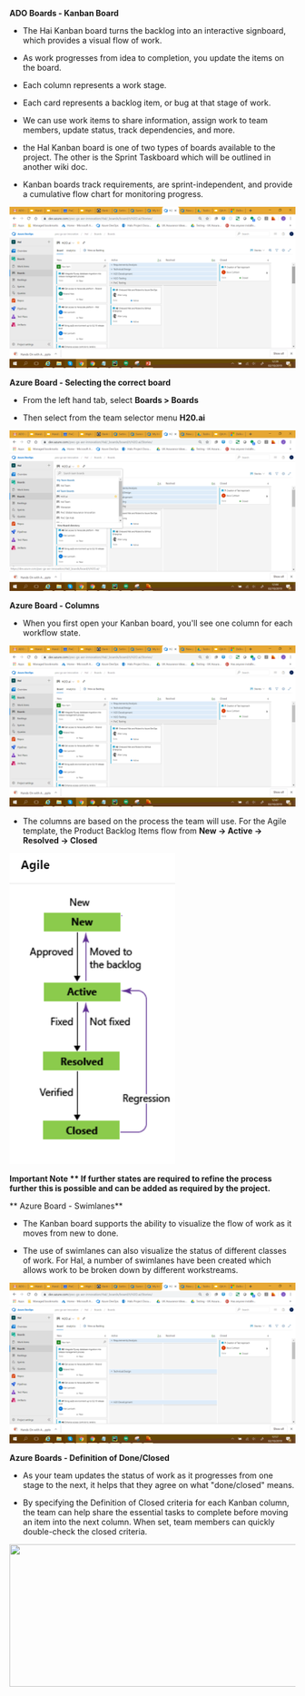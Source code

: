 **ADO Boards - Kanban Board**

- The Hai Kanban board turns the backlog into an interactive signboard, which provides a visual flow of work.
 
- As work progresses from idea to completion, you update the items on the board. 

- Each column represents a work stage. 

- Each card represents a backlog item, or bug at that stage of work.

- We can use work items to share information, assign work to team members, update status, track dependencies, and more.

- the Hal Kanban board is one of two types of boards available to the project. The other is the Sprint Taskboard which will be outlined in another wiki doc. 

- Kanban boards track requirements, are sprint-independent, and provide a cumulative flow chart for monitoring progress.

![image.png](/.attachments/image-bd73da77-5bae-4600-b9b0-3a839aad8a51.png)

**Azure Board - Selecting the correct board**

- From the left hand tab, select **Boards > Boards** 

- Then select from the team selector menu **H20.ai**

![image.png](/.attachments/image-6589e553-d0f8-41a5-8fbb-25892f2104de.png)

**Azure Board - Columns**

- When you first open your Kanban board, you'll see one column for each workflow state.

![image.png](/.attachments/image-0715512c-af52-4b5e-9eed-0b4528e21fbf.png)

- The columns are based on the process the team will use. For the Agile template, the Product Backlog Items flow from **New -> Active -> Resolved -> Closed**

![image.png](/.attachments/image-d10369da-46fc-488b-a8fd-16a383405a96.png)

**Important Note ** If further states are required to refine the process further this is possible and can be added as required by the project.**

** Azure Board - Swimlanes**

- The Kanban board supports the ability to visualize the flow of work as it moves from new to done. 

- The use of swimlanes can also visualize the status of different classes of work. For Hal, a number of swimlanes have been created which allows work to be broken down by different workstreams. 

![image.png](/.attachments/image-0ee9cf93-7ff9-4b35-83e7-07f048c3acd9.png)

**Azure Boards - Definition of Done/Closed**

- As your team updates the status of work as it progresses from one stage to the next, it helps that they agree on what "done/closed" means. 

- By specifying the Definition of Closed criteria for each Kanban column, the team can help share the essential tasks to complete before moving an item into the next column. When set, team members can quickly double-check the closed criteria.

<B style="font-weight:normal"  id="docs-internal-guid-cb96a687-7fff-6974-55c7-67d49a432009"><IMG  width="508px;"  height="251px;"  src="https://lh3.googleusercontent.com/trlLmsvOHfx8sJOLUzs2ewBJVvYSxEnGZM5ihz_tR7Qhv9fkuGnHRgxaAeWx6yYNrOunnYBLo3WAZVH0PuGzWyBb72pkQ1_YG6K6A1TGg4lJetLf2xOWcikjxSGaSf9tORg8Nxwq89w"/></B>






